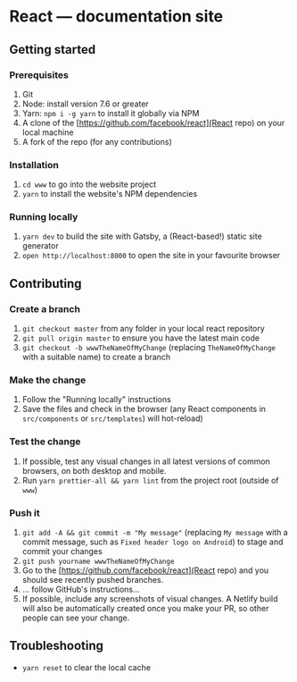 # React — documentation site

## Getting started

### Prerequisites

1. Git
1. Node: install version 7.6 or greater
1. Yarn: `npm i -g yarn` to install it globally via NPM
1. A clone of the [https://github.com/facebook/react](React repo) on your local machine
1. A fork of the repo (for any contributions)

### Installation

1. `cd www` to go into the website project
1. `yarn` to install the website's NPM dependencies

### Running locally

1. `yarn dev` to build the site with Gatsby, a (React-based!) static site generator
1. `open http://localhost:8000` to open the site in your favourite browser

## Contributing

### Create a branch

1. `git checkout master` from any folder in your local react repository
1. `git pull origin master` to ensure you have the latest main code
1. `git checkout -b wwwTheNameOfMyChange` (replacing `TheNameOfMyChange` with a suitable name) to create a branch

### Make the change

1. Follow the "Running locally" instructions
1. Save the files and check in the browser (any React components in `src/components` or `src/templates`) will hot-reload)

### Test the change

1. If possible, test any visual changes in all latest versions of common browsers, on both desktop and mobile.
1. Run `yarn prettier-all && yarn lint` from the project root (outside of `www`)

### Push it

1. `git add -A && git commit -m "My message"` (replacing `My message` with a commit message, such as `Fixed header logo on Android`) to stage and commit your changes
1. `git push yourname wwwTheNameOfMyChange`
1. Go to the [https://github.com/facebook/react](React repo) and you should see recently pushed branches.
1. ... follow GitHub's instructions...
1. If possible, include any screenshots of visual changes. A Netlify build will also be automatically created once you make your PR, so other people can see your change.

## Troubleshooting

- `yarn reset` to clear the local cache

